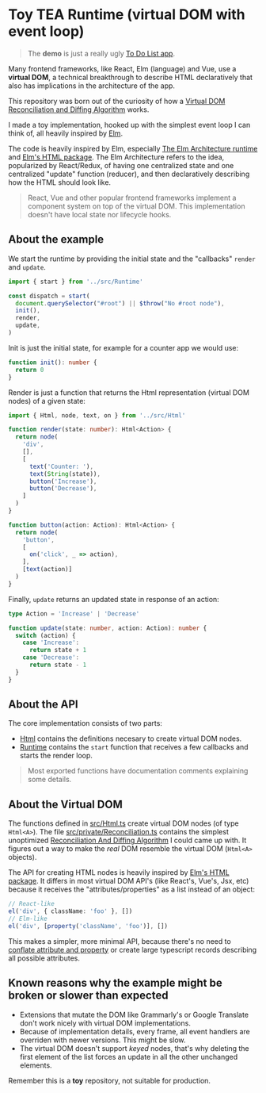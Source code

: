 
# Toy TEA Runtime (virtual DOM with event loop)

> The **demo** is just a really ugly [To Do List app](https://mauroc8.github.io/toy-tea-runtime).

Many frontend frameworks, like React, Elm (language) and Vue, use a **virtual DOM**, a technical breakthrough to describe HTML declaratively that also has implications in the architecture of the app.

This repository was born out of the curiosity of how a [Virtual DOM Reconciliation and Diffing Algorithm](https://hackernoon.com/virtual-dom-reconciliation-and-diffing-algorithm-explained-simply-ycn34gr) works.

I made a toy implementation, hooked up with the simplest event loop I can think of, all heavily inspired by [Elm](https://elm-lang.org/).

The code is heavily inspired by Elm, especially [The Elm Architecture runtime](https://guide.elm-lang.org/architecture/) and
[Elm's HTML package](https://package.elm-lang.org/packages/elm/html/latest/). The Elm Architecture refers to the idea,
popularized by React/Redux, of having one centralized state and one centralized "update" function (reducer), and then declaratively
describing how the HTML should look like.

> React, Vue and other popular frontend frameworks implement a component system on top of the virtual DOM.
> This implementation doesn't have local state nor lifecycle hooks.

## About the example

We start the runtime by providing the initial state and the "callbacks" `render` and `update`.

```ts
import { start } from '../src/Runtime'

const dispatch = start(
  document.querySelector("#root") || $throw("No #root node"),
  init(),
  render,
  update,
)
```

Init is just the initial state, for example for a counter app we would use:

```ts
function init(): number {
  return 0
}
```

Render is just a function that returns the Html representation (virtual DOM nodes) of a given state:

```ts
import { Html, node, text, on } from '../src/Html'

function render(state: number): Html<Action> {
  return node(
    'div',
    [],
    [
      text('Counter: '),
      text(String(state)),
      button('Increase'),
      button('Decrease'),
    ]
  )
}

function button(action: Action): Html<Action> {
  return node(
    'button',
    [
      on('click', _ => action),
    ],
    [text(action)]
  )
}
```

Finally, `update` returns an updated state in response of an action:

```ts
type Action = 'Increase' | 'Decrease'

function update(state: number, action: Action): number {
  switch (action) {
    case 'Increase':
      return state + 1
    case 'Decrease':
      return state - 1
  }
}
```

## About the API

The core implementation consists of two parts:

- [Html](src/Html.ts) contains the definitions necesary to create virtual DOM nodes.
- [Runtime](src/Runtime.ts) contains the `start` function that receives a few callbacks and starts the render
  loop.

> Most exported functions have documentation comments explaining some details.

## About the Virtual DOM

The functions defined in [src/Html.ts](src/Html.ts) create virtual DOM nodes (of type `Html<A>`).
The file [src/private/Reconciliation.ts](src/private/Reconciliation.ts) contains the simplest unoptimized
[Reconciliation And Diffing Algorithm](https://hackernoon.com/virtual-dom-reconciliation-and-diffing-algorithm-explained-simply-ycn34gr)
I could came up with. It figures out a way to make the *real* DOM resemble the virtual DOM (`Html<A>` objects).

The API for creating HTML nodes is heavily inspired by [Elm's HTML package](https://package.elm-lang.org/packages/elm/html/latest/).
It differs in most virtual DOM API's (like React's, Vue's, Jsx, etc) because it receives the "attributes/properties" as a list instead of
an object:

```ts
// React-like
el('div', { className: 'foo' }, [])
// Elm-like
el('div', [property('className', 'foo')], [])
```

This makes a simpler, more minimal API, because there's no need to
[conflate attribute and property](https://github.com/elm/html/blob/master/properties-vs-attributes.md)
or create large typescript records describing all possible attributes.

## Known reasons why the example might be broken or slower than expected

- Extensions that mutate the DOM like Grammarly's or Google Translate don't work nicely with virtual DOM implementations.
- Because of implementation details, every frame, all event handlers are overriden with newer versions. This might be slow.
- The virtual DOM doesn't support *keyed* nodes, that's why deleting the first element of the list forces an update in all the
  other unchanged elements.

Remember this is a **toy** repository, not suitable for production.
